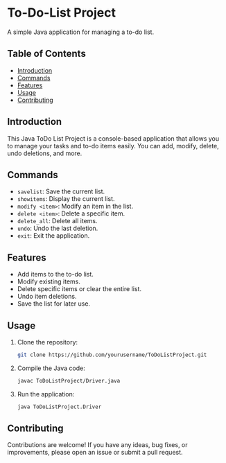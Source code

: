 # To-Do-List Project

A simple Java application for managing a to-do list.

## Table of Contents

- [Introduction](#introduction)
- [Commands](#Commands)
- [Features](#features)
- [Usage](#usage)
- [Contributing](#contributing)

## Introduction

This Java ToDo List Project is a console-based application that allows you to manage your tasks and to-do items easily. You can add, modify, delete, undo deletions, and more.

## Commands

- `savelist`: Save the current list.
- `showitems`: Display the current list.
- `modify <item>`: Modify an item in the list.
- `delete <item>`: Delete a specific item.
- `delete_all`: Delete all items.
- `undo`: Undo the last deletion.
- `exit`: Exit the application.

## Features

- Add items to the to-do list.
- Modify existing items.
- Delete specific items or clear the entire list.
- Undo item deletions.
- Save the list for later use.

## Usage

1. Clone the repository:
   ```sh
   git clone https://github.com/yourusername/ToDoListProject.git

2. Compile the Java code:
   ```sh
   javac ToDoListProject/Driver.java

3. Run the application:
   ```sh
   java ToDoListProject.Driver
   
## Contributing
Contributions are welcome! If you have any ideas, bug fixes, or improvements, please open an issue or submit a pull request.
